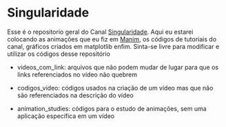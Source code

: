 # Singularidade
Esse é o repositorio geral do Canal [Singularidade](https://www.youtube.com/Singularidade). Aqui eu estarei colocando as animações que eu fiz em [Manim](https://github.com/3b1b/manim), os códigos de tutoriais do canal, gráficos criados em matplotlib enfim. Sinta-se livre para modificar e utilizar os códigos desse repositório

* videos_com_link: arquivos que não podem mudar de lugar para que os links
referenciados no vídeo não quebrem

* codigos_video: códigos usados na criação de um vídeo mas que não
são referenciados na descrição do vídeo

* animation_studies: códigos para o estudo de animações, sem uma aplicação
específica em um vídeo